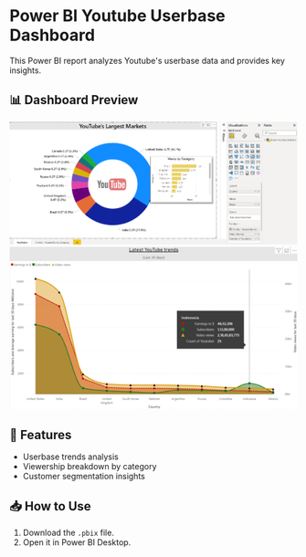 # Power BI Youtube Userbase Dashboard

This Power BI report analyzes Youtube's userbase data and provides key insights.

## 📊 Dashboard Preview
![Dashboard Screenshot](Capture.PNG)
![Dashboard Screenshot](Capture2.PNG)

## 📌 Features
- Userbase trends analysis
- Viewership breakdown by category
- Customer segmentation insights

## 📥 How to Use
1. Download the `.pbix` file.
2. Open it in Power BI Desktop.